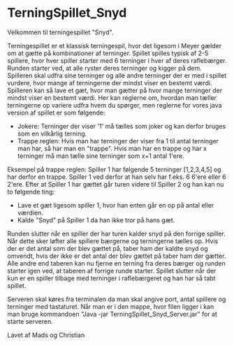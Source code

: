 # TerningSpillet_Snyd

Velkommen til terningespillet "Snyd".

Terningespillet er et klassisk terningespil, hvor det ligesom i Meyer gælder om at gætte på kombinationer af terninger.
Spillet spilles typisk af 2-5 spillere, hvor hver spiller starter med 6 terninger i hver af deres raflebærger. Runden starter ved, at alle ryster deres terninger og kigger på dem.
Spilleren skal udfra sine terninger og alle andre terninger der er med i spillet vurdere, hvor mange af terningerne der mindst viser en bestemt værdi.
Spilleren kan så lave et gæt, hvor man gætter på hvor mange terninger der mindst viser en bestemt værdi.
Her kan reglerne om, hvordan man tæller terningerne op variere udfra hvem du spørger, men reglerne for vores java version af spillet er som følgende:

- Jokere: Terninger der viser '1' må tælles som joker og kan derfor bruges som en vilkårlig terning.
- Trappe reglen: Hvis man har terninger der viser fra 1 til antal terninger man har, så har man en "trappe".
Hvis man har en trappe og har x terninger må man tælle sine terninger som x+1 antal 1'ere.


Eksempel på trappe reglen: Spiller 1 har følgende 5 terninger [1,2,3,4,5] og har derfor en trappe. Spiller 1 ved derfor at han selv har f.eks. 6 6'ere eller 6 2'ere.
Efter at Spiller 1 har gættet går turen videre til Spiller 2 og han kan nu to følgende ting:

- Lave et gæt ligesom spiller 1, hvor han enten går en op på antal eller værdien.
- Kalde "Snyd" på Spiller 1 da han ikke tror på hans gæt.

Runden slutter når en spiller der har turen kalder snyd på den forrige spiller. Når dette sker løfter alle spillere bærgerne og terningerne tælles op.
Hvis der er det antal som der blev gættet på, taber ham der kaldte snyd og omvendt, hvis der ikke er det antal der blev gættet på taber ham der gætter.
Alle andre end taberen kan nu fjerne en terning fra deres bærger og runden starter igen ved, at taberen af forrige runde starter.
Spillet slutter når der kun er en spiller tilbage med terninger i raflebærgeret og han har så tabt spillet.


Serveren skal køres fra terminalen da man skal angive port, antal spillere og terninger med tastaturet. Når man er i den mappe, hvor filen ligger i kan man bruge kommandoen "Java -jar TerningSpillet_Snyd_Server.jar" for at starte serveren.


Lavet af Mads og Christian 
